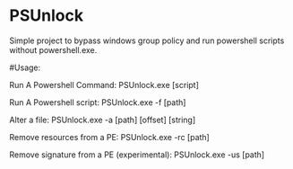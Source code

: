 # PSUnlock

Simple project to bypass windows group policy and run powershell scripts without powershell.exe.

#Usage:

Run A Powershell Command: PSUnlock.exe [script]

Run A Powershell script: PSUnlock.exe -f [path]

Alter a file: PSUnlock.exe -a [path] [offset] [string]

Remove resources from a PE: PSUnlock.exe -rc [path]

Remove signature from a PE (experimental): PSUnlock.exe -us [path]

